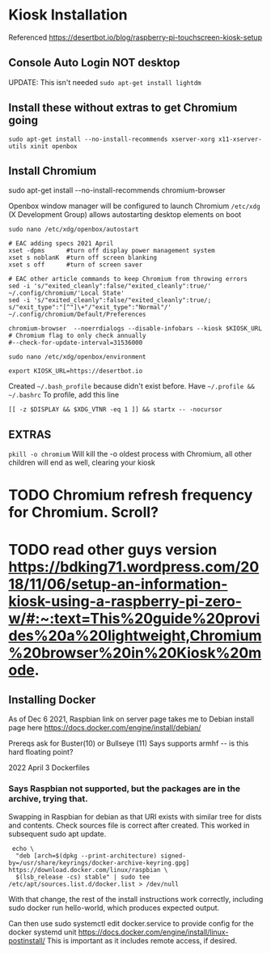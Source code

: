 # Kiosk Installation

Referenced https://desertbot.io/blog/raspberry-pi-touchscreen-kiosk-setup

## Console Auto Login NOT desktop
UPDATE: This isn't needed  ` sudo apt-get install lightdm `


## Install these without extras to get Chromium going
` sudo apt-get install --no-install-recommends xserver-xorg x11-xserver-utils xinit openbox `


## Install Chromium
sudo apt-get install --no-install-recommends chromium-browser

Openbox window manager will be configured to launch Chromium
` /etc/xdg  `
(X Development Group) allows autostarting desktop elements on boot

` sudo nano /etc/xdg/openbox/autostart `
```
# EAC adding specs 2021 April
xset -dpms      #turn off display power management system
xset s noblanK  #turn off screen blanking
xset s off      #turn of screen saver

# EAC other article commands to keep Chromium from throwing errors 
sed -i 's/"exited_cleanly":false/"exited_cleanly":true/' ~/.config/chromium/'Local State'
sed -i 's/"exited_cleanly":false/"exited_cleanly":true/; s/"exit_type":"[^"]\+"/"exit_type":"Normal"/' ~/.config/chromium/Default/Preferences

chromium-browser  --noerrdialogs --disable-infobars --kiosk $KIOSK_URL
# Chromium flag to only check annually
#--check-for-update-interval=31536000 
```

` sudo nano /etc/xdg/openbox/environment `
```
export KIOSK_URL=https://desertbot.io
```

Created ```~/.bash_profile``` because didn't exist before. Have ```~/.profile && ~/.bashrc```
To profile, add this line
```
[[ -z $DISPLAY && $XDG_VTNR -eq 1 ]] && startx -- -nocursor
```

## EXTRAS
``` pkill -o chromium ``` Will kill the -o oldest process with Chromium, all other children will end as well, clearing your kiosk


# TODO Chromium refresh frequency for Chromium. Scroll?
# TODO read other guys version https://bdking71.wordpress.com/2018/11/06/setup-an-information-kiosk-using-a-raspberry-pi-zero-w/#:~:text=This%20guide%20provides%20a%20lightweight,Chromium%20browser%20in%20Kiosk%20mode.

## Installing Docker

As of Dec 6 2021,  Raspbian link on server page takes me to Debian install page here
https://docs.docker.com/engine/install/debian/

Prereqs ask for Buster(10) or Bullseye (11)
Says supports armhf  -- is this hard floating point?

2022 April 3  Dockerfiles

### Says Raspbian not supported, but the packages are in the archive, trying that.

Swapping in Raspbian for debian as that URI exists with similar tree for dists and contents. Check sources file is correct after created. This worked in subsequent sudo apt update.
```
 echo \
  "deb [arch=$(dpkg --print-architecture) signed-by=/usr/share/keyrings/docker-archive-keyring.gpg] https://download.docker.com/linux/raspbian \
  $(lsb_release -cs) stable" | sudo tee /etc/apt/sources.list.d/docker.list > /dev/null
```

With that change, the rest of the install instructions work correctly, including sudo docker run hello-world, which produces expected output.

Can then use sudo systemctl edit docker.service to provide config for the docker systemd unit
https://docs.docker.com/engine/install/linux-postinstall/
This is important as it includes remote access, if desired.
